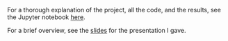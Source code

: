 For a thorough explanation of the project, all the code, and the results, see the Jupyter notebook [here](https://nbviewer.jupyter.org/github/StephenBarnes/Embedding-self-organizing-maps-in-neural-networks/blob/master/Report%20and%20code.ipynb).

For a brief overview, see the [slides](presentation_stbarnes.pdf) for the presentation I gave.

